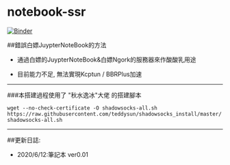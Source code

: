 # notebook-ssr
[![Binder](https://mybinder.org/badge_logo.svg)](https://mybinder.org/v2/gh/e9965/notebook-ssr/master)


##錯誤白嫖JuypterNoteBook的方法

- 通過白嫖的JuypterNoteBook&白嫖Ngork的服務器來作酸酸乳用途

- 目前能力不足, 無法實現Kcptun / BBRPlus加速


***
###本搭建過程使用了 "秋水逸冰"大佬 的搭建腳本

`wget --no-check-certificate -O shadowsocks-all.sh https://raw.githubusercontent.com/teddysun/shadowsocks_install/master/shadowsocks-all.sh`
***


##更新日誌:

- 2020/6/12:筆記本 ver0.01 

